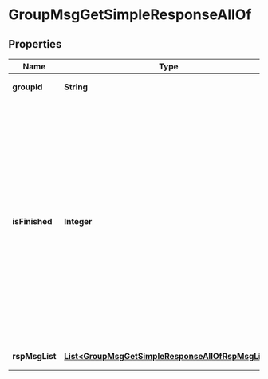 

# GroupMsgGetSimpleResponseAllOf


## Properties

| Name | Type | Description | Notes |
|------------ | ------------- | ------------- | -------------|
|**groupId** | **String** | 请求中的群组 ID |  [optional] |
|**isFinished** | **Integer** | 是否返回了请求区间的全部消息 当成功返回了请求区间的全部消息时，值为1;当消息长度太长或者区间太大（超过20）导致无法返回全部消息时，值为0;当消息长度太长或者区间太大（超过20）且所有消息都过期时，值为2 |  [optional] |
|**rspMsgList** | [**List&lt;GroupMsgGetSimpleResponseAllOfRspMsgList&gt;**](GroupMsgGetSimpleResponseAllOfRspMsgList.md) | 返回的消息列表 |  [optional] |



